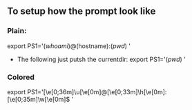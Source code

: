 ## To setup how the prompt look like 

### Plain: 
export PS1='$(whoami)@$(hostname):$(pwd)$ '

* The following just putsh the currentdir:
export PS1='$(pwd)$ '

### Colored
export PS1='\[\e[0;36m\]\u\[\e[0m\]@\[\e[0;33m\]\h\[\e[0m\]:\[\e[0;35m\]\w\[\e[0m\]\$ '
